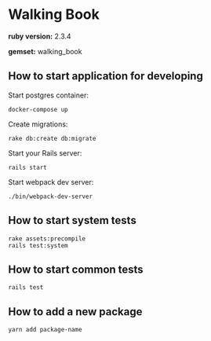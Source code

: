 # Walking Book

**ruby version:** 2.3.4

**gemset:** walking_book

## How to start application for developing

Start postgres container:

```
docker-compose up
```

Create migrations:

```
rake db:create db:migrate
```

Start your Rails server:

```
rails start
```

Start webpack dev server:

```
./bin/webpack-dev-server

```

## How to start system tests

```
rake assets:precompile
rails test:system
```

## How to start common tests

```
rails test
```

## How to add a new package

```
yarn add package-name
```